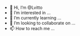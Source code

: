 - 👋 Hi, I’m @Lvitto
- 👀 I’m interested in ...
- 🌱 I’m currently learning ...
- 💞️ I’m looking to collaborate on ...
- 📫 How to reach me ...

<!---
Lvitto/Lvitto is a ✨ special ✨ repository because its `README.md` (this file) appears on your GitHub profile.
You can click the Preview link to take a look at your changes.
--->
